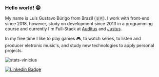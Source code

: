 ### Hello world! 😁

My name is Luís Gustavo Búrigo from Brazil (🇧🇷). I work with front-end since 2018, however, study on development since 2013 in a programming course and currently I'm Full-Stack at [Auditus](https://auditustec.com.br) and [Justus](https://www.sistemajustus.com.br).

In my free time I like to play games 🎮, to watch series,  to listen and producer eletronic music's, and study new technologies to apply personal projects.

<img alt="stats-vinicius" src="https://github-readme-stats.vercel.app/api?username=gugaburigo29&show_icons=true" />

[![Linkedin Badge](https://img.shields.io/badge/-LinkedIn-blue?style=flat-square&logo=Linkedin&logoColor=white&link=https://www.linkedin.com/in/felipefialho)](https://www.linkedin.com/in/lu%C3%ADs-gustavo-burigo-alexandre-479202158/)
